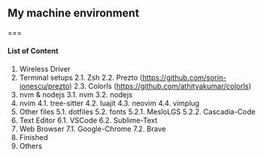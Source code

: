 ## My machine environment
===
 #### List of Content
 
   1. Wireless Driver
   2. Terminal setups
     2.1. Zsh
     2.2. Prezto (https://github.com/sorin-ionescu/prezto)
     2.3. Colorls (https://github.com/athityakumar/colorls)
   3. nvm & nodejs
     3.1. nvm
     3.2. nodejs
   4. nvim
     4.1. tree-sitter
     4.2. luajit
     4.3. neovim
     4.4. vimplug
   5. Other files
     5.1. dotfiles
     5.2. fonts
        5.2.1. MesloLGS
        5.2.2. Cascadia-Code
   6. Text Editor
     6.1. VSCode
     6.2. Sublime-Text
   7. Web Browser
     7.1. Google-Chrome
     7.2. Brave
   8. Finished
   9. Others